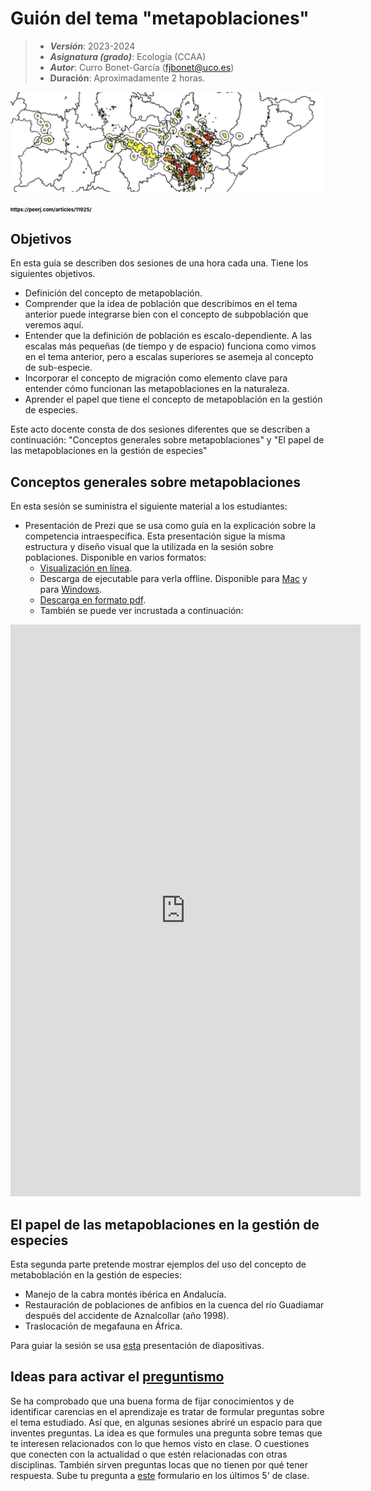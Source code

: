# Guión del tema "metapoblaciones"


> + **_Versión_**: 2023-2024
> + **_Asignatura (grado)_**: Ecología (CCAA)
> + **_Autor_**: Curro Bonet-García (fjbonet@uco.es)
> + **Duración**: Aproximadamente 2 horas.

![portada](https://raw.githubusercontent.com/aprendiendo-cosas/Te_metapoblaciones_ecologia_ccaa/2023_2024/imagenes/portada.png)


<span style="color:black;font-weight:700;font-size:8px">
    https://peerj.com/articles/11925/
</span>



## Objetivos 

En esta guía se describen dos sesiones de una hora cada una. Tiene los siguientes objetivos. 

 + Definición del concepto de metapoblación. 
 + Comprender que la idea de población que describimos en el tema anterior puede integrarse bien con el concepto de subpoblación que veremos aquí.
 + Entender que la definición de población es escalo-dependiente. A las escalas más pequeñas (de tiempo y de espacio) funciona como vimos en el tema anterior, pero a escalas superiores se asemeja al concepto de sub-especie.
 + Incorporar el concepto de migración como elemento clave para entender cómo funcionan las metapoblaciones en la naturaleza.
 + Aprender el papel que tiene el concepto de metapoblación en la gestión de especies.



Este acto docente consta de dos sesiones diferentes que se describen a continuación: "Conceptos generales sobre metapoblaciones" y "El papel de las metapoblaciones en la gestión de especies"



 ## Conceptos generales sobre metapoblaciones
En esta sesión se suministra el siguiente material a los estudiantes:
+ Presentación de Prezi que se usa como guía en la explicación sobre la competencia intraespecífica. Esta presentación sigue la misma estructura y diseño visual que la utilizada en la sesión sobre poblaciones. Disponible en varios formatos:
  + [Visualización en línea](https://prezi.com/view/ozK4bgupN9vxSxgBC5ds/).
  + Descarga de ejecutable para verla offline. Disponible para  [Mac](https://github.com/aprendiendo-cosas/Te_metapoblaciones_ecologia_ccaa/raw/2023_2024/presentacion/teoria_metapoblaciones.zip) y para [Windows](https://github.com/aprendiendo-cosas/Te_metapoblaciones_ecologia_ccaa/raw/2023_2024/presentacion/teoria_metapoblaciones.exe).
  + [Descarga en formato pdf](https://github.com/aprendiendo-cosas/Te_metapoblaciones_ecologia_ccaa/raw/2023_2024/presentacion/teoria_metapoblaciones.pdf).
  + También se puede ver incrustada a continuación:

<iframe src="https://prezi.com/p/embed/ozK4bgupN9vxSxgBC5ds/" id="iframe_container" frameborder="0" webkitallowfullscreen="" mozallowfullscreen="" allowfullscreen="" allow="autoplay; fullscreen" height="915" width="560"></iframe>


## El papel de las metapoblaciones en la gestión de especies

Esta segunda parte pretende mostrar ejemplos del uso del concepto de metaboblación en la gestión de especies:

+ Manejo de la cabra montés ibérica en Andalucía.
+ Restauración de poblaciones de anfibios en la cuenca del río Guadiamar después del accidente de Aznalcollar (año 1998).
+ Traslocación de megafauna en África.

Para guiar la sesión se usa [esta](https://github.com/aprendiendo-cosas/Te_metapoblaciones_ecologia_ccaa/raw/2023_2024/presentacion/aplicaciones_metapoblaciones.pptx) presentación de diapositivas. 



## Ideas para activar el [preguntismo](https://aprendientesdotorg.wordpress.com/2015/10/15/activar-el-preguntismo/)

Se ha comprobado que una buena forma de fijar conocimientos y de identificar carencias en el aprendizaje es tratar de formular preguntas sobre el tema estudiado. Así que, en algunas sesiones abriré un espacio para que inventes preguntas. La idea es que formules una pregunta sobre temas que te interesen relacionados con lo que hemos visto en clase. O cuestiones que conecten con la actualidad o que estén relacionadas con otras disciplinas. También sirven preguntas locas que no tienen por qué tener respuesta. Sube tu pregunta a [este](https://docs.google.com/forms/d/e/1FAIpQLScs9QiBABvvDUt1La1wNdGmao9PplCMSReVgV8wBIX5Q3YTZQ/viewform?usp=sf_link) formulario en los últimos 5' de clase. 



